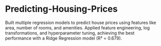 # Predicting-Housing-Prices
Built multiple regression models to predict house prices using features like area, number of rooms, and amenities. Applied feature engineering, log transformations, and hyperparameter tuning, achieving the best performance with a Ridge Regression model (R² = 0.679).
